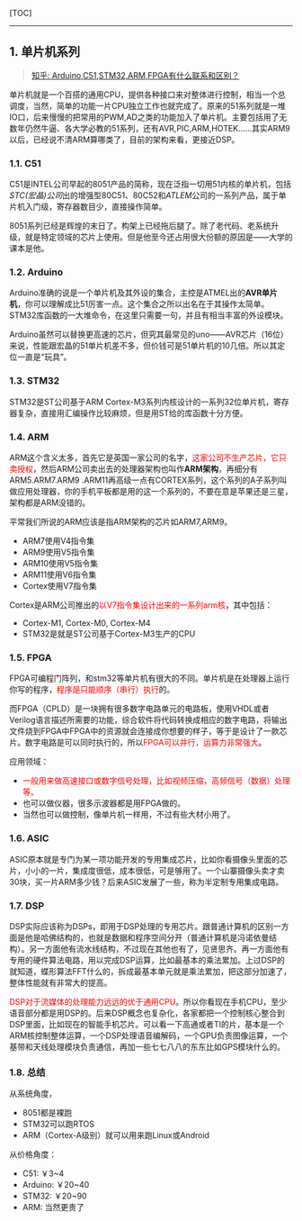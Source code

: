 <!--
+++
title       = "从软件工程师的角度，理解单片机"
description = "1. 单片机系列"
date        = "2021-12-21"
tags        = []
categories  = ["7-理论知识","75-电气工程"]
series      = []
keywords    = []
weight      = 5
toc         = true
draft       = false
+++ -->

[TOC]

---

## 1. 单片机系列

> [知乎: Arduino,C51,STM32,ARM,FPGA有什么联系和区别？](https://www.zhihu.com/question/38551511)

单片机就是一个百搭的通用CPU，提供各种接口来对整体进行控制，相当一个总调度，当然，简单的功能一片CPU独立工作也就完成了。原来的51系列就是一堆IO口，后来慢慢的把常用的PWM,AD之类的功能加入了单片机。主要包括用了无数年仍然牛逼、各大学必教的51系列，还有AVR,PIC,ARM,HOTEK……其实ARM9以后，已经说不清ARM算哪类了，目前的架构来看，更接近DSP。

### 1.1. C51

C51是INTEL公司早起的8051产品的简称，现在泛指一切用51内核的单片机，包括*STC(宏晶)公司*出的增强型80C51、80C52和*ATLEM*公司的一系列产品，属于单片机入门级，寄存器数目少，直接操作简单。

8051系列已经是辉煌的末日了。构架上已经拖后腿了。除了老代码、老系统升级，就是特定领域的芯片上使用。但是他至今还占用很大份额的原因是——大学的课本是他。

### 1.2. Arduino

Arduino准确的说是一个单片机及其外设的集合，主控是ATMEL出的**AVR单片机**，你可以理解成比51厉害一点。这个集合之所以出名在于其操作太简单。STM32库函数的一大堆命令，在这里只需要一句，并且有相当丰富的外设模块。

Arduino虽然可以替换更高速的芯片，但究其最常见的uno——AVR芯片（16位）来说，性能跟宏晶的51单片机差不多，但价钱可是51单片机的10几倍。所以其定位一直是“玩具”。

### 1.3. STM32

STM32是ST公司基于ARM Cortex-M3系列内核设计的一系列32位单片机，寄存器复杂，直接用汇编操作比较麻烦，但是用ST给的库函数十分方便。

### 1.4. ARM

ARM这个含义太多，首先它是英国一家公司的名字，<font color=#FF0000>这家公司不生产芯片，它只卖授权</font>，然后ARM公司卖出去的处理器架构也叫作**ARM架构**，再细分有ARM5.ARM7.ARM9 .ARM11再高级一点有CORTEX系列，这个系列的A子系列叫做应用处理器，你的手机平板都是用的这一个系列的，不要在意是苹果还是三星，架构都是ARM没错的。

平常我们所说的ARM应该是指ARM架构的芯片如ARM7,ARM9。

+ ARM7使用V4指令集
+ ARM9使用V5指令集
+ ARM10使用V5指令集
+ ARM11使用V6指令集
+ Cortex使用V7指令集

Cortex是ARM公司推出的<font color=#FF0000>以V7指令集设计出来的一系列arm核</font>，其中包括：

+ Cortex-M1, Cortex-M0, Cortex-M4
+ STM32是就是ST公司基于Cortex-M3生产的CPU

### 1.5. FPGA

FPGA可编程门阵列，和stm32等单片机有很大的不同。单片机是在处理器上运行你写的程序，<font color=#FF0000>程序是只能顺序（串行）执行</font>的。

而FPGA（CPLD）是一块拥有很多数字电路单元的电路板，使用VHDL或者Verilog语言描述所需要的功能，综合软件将代码转换成相应的数字电路，将输出文件烧到FPGA中FPGA中的资源就会连接成你想要的样子，等于是设计了一款芯片。数字电路是可以同时执行的，所以<font color=#FF0000>FPGA可以并行，运算力非常强大</font>。

应用领域：

+ <font color=#FF0000>一般用来做高速接口或数字信号处理，比如视频压缩，高频信号（数据）处理等。</font>
+ 也可以做仪器，很多示波器都是用FPGA做的。
+ 当然也可以做控制，像单片机一样用，不过有些大材小用了。

### 1.6. ASIC

ASIC原本就是专门为某一项功能开发的专用集成芯片，比如你看摄像头里面的芯片，小小的一片，集成度很低，成本很低，可是够用了。一个山寨摄像头卖才卖30块，买一片ARM多少钱？后来ASIC发展了一些，称为半定制专用集成电路。

### 1.7. DSP

DSP实际应该称为DSPs，即用于DSP处理的专用芯片。跟普通计算机的区别一方面是他是哈佛结构的，也就是数据和程序空间分开（普通计算机是冯诺依曼结构）。另一方面他有流水线结构，不过现在其他也有了，见贤思齐。再一方面他有专用的硬件算法电路，用以完成DSP运算，比如最基本的乘法累加。上过DSP的就知道，蝶形算法FFT什么的，拆成最基本单元就是乘法累加，把这部分加速了，整体性能就有非常大的提高。

<font color=#FF0000>DSP对于流媒体的处理能力远远的优于通用CPU</font>。所以你看现在手机CPU，至少语音部分都是用DSP的。后来DSP概念也复杂化，各家都把一个控制核心整合到DSP里面，比如现在的智能手机芯片。可以看一下高通或者TI的片，基本是一个ARM核控制整体运算，一个DSP处理语音编解码，一个GPU负责图像运算，一个基带和天线处理模块负责通信，再加一些七七八八的东东比如GPS模块什么的。

### 1.8. 总结

从系统角度，

+ 8051都是裸跑
+ STM32可以跑RTOS
+ ARM（Cortex-A级别）就可以用来跑Linux或Android

从价格角度：

+ C51: ￥3~4
+ Arduino: ￥20~40
+ STM32: ￥20~90
+ ARM: 当然更贵了
